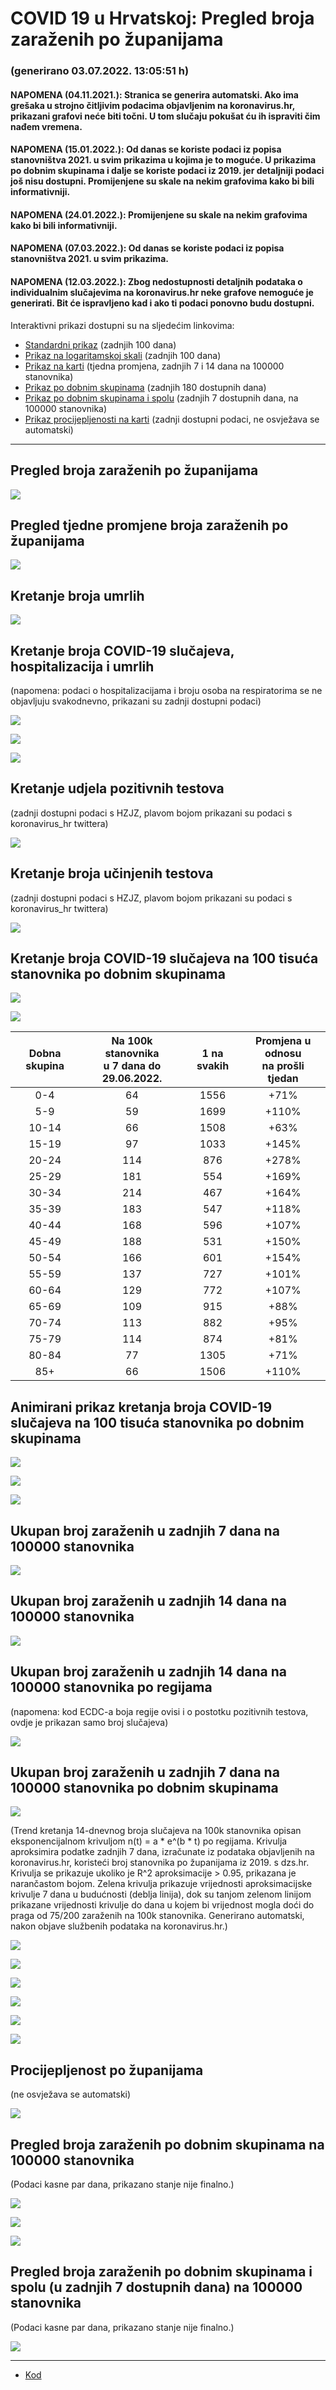 # COVID 19 u Hrvatskoj: Pregled broja zaraženih po županijama

### (generirano 03.07.2022. 13:05:51 h)

#### NAPOMENA (04.11.2021.): Stranica se generira automatski. Ako ima grešaka u strojno čitljivim podacima objavljenim na koronavirus.hr, prikazani grafovi neće biti točni. U tom slučaju pokušat ću ih ispraviti čim nađem vremena.

#### NAPOMENA (15.01.2022.): Od danas se koriste podaci iz popisa stanovništva 2021. u svim prikazima u kojima je to moguće. U prikazima po dobnim skupinama i dalje se koriste podaci iz 2019. jer detaljniji podaci još nisu dostupni. Promijenjene su skale na nekim grafovima kako bi bili informativniji.

#### NAPOMENA (24.01.2022.): Promijenjene su skale na nekim grafovima kako bi bili informativniji.

#### NAPOMENA (07.03.2022.): Od danas se koriste podaci iz popisa stanovništva 2021. u svim prikazima.

#### NAPOMENA (12.03.2022.): Zbog nedostupnosti detaljnih podataka o individualnim slučajevima na koronavirus.hr neke grafove nemoguće je generirati. Bit će ispravljeno kad i ako ti podaci ponovno budu dostupni.

Interaktivni prikazi dostupni su na sljedećim linkovima:

- [Standardni prikaz](html/index.html) (zadnjih 100 dana)
- [Prikaz na logaritamskoj skali](html/index_log.html) (zadnjih 100 dana)
- [Prikaz na karti](html/index_map.html) (tjedna promjena, zadnjih 7 i 14 dana na 100000 stanovnika)
- [Prikaz po dobnim skupinama](html/index_per_age.html) (zadnjih 180 dostupnih dana)
- [Prikaz po dobnim skupinama i spolu](html/index_pyramid.html) (zadnjih 7 dostupnih dana, na 100000 stanovnika)
- [Prikaz procijepljenosti na karti](html/index_vaccination.html) (zadnji dostupni podaci, ne osvježava se automatski)

-----

## Pregled broja zaraženih po županijama

![](img/2022_07_02_line_plots.png)

## Pregled tjedne promjene broja zaraženih po županijama

![](img/2022_07_02_map.png)

## Kretanje broja umrlih

![](img/2022_07_02_deaths_shaded.png)

## Kretanje broja COVID-19 slučajeva, hospitalizacija i umrlih

(napomena: podaci o hospitalizacijama i broju osoba na respiratorima se ne objavljuju svakodnevno, prikazani su zadnji dostupni podaci)

![](img/2022_07_02_cases_hospitalisations_deaths.png)

![](img/2022_07_02_cases_hospitalisations_deaths_log.png)

![](img/2022_07_02_cases_hospitalisations_deaths_log_age.png)

## Kretanje udjela pozitivnih testova

(zadnji dostupni podaci s HZJZ, plavom bojom prikazani su podaci s koronavirus_hr twittera)

![](img/2022_07_02_percentage_positive_tests.png)

## Kretanje broja učinjenih testova

(zadnji dostupni podaci s HZJZ, plavom bojom prikazani su podaci s koronavirus_hr twittera)

![](img/2022_07_02_num_tests.png)

## Kretanje broja COVID-19 slučajeva na 100 tisuća stanovnika po dobnim skupinama

![](img/2022_07_02_cases_per_age_group_lines.png)

![](img/2022_07_02_cases_per_age_group_lines_log.png)

| Dobna skupina | Na 100k stanovnika<br>u 7 dana do 29.06.2022. | 1 na svakih | Promjena u odnosu<br>na prošli tjedan |
| :-----------: | :----------------: | :---------: | :--------------------------------: |
| 0-4 | 64 | 1556 | +71% |
| 5-9 | 59 | 1699 | +110% |
| 10-14 | 66 | 1508 | +63% |
| 15-19 | 97 | 1033 | +145% |
| 20-24 | 114 | 876 | +278% |
| 25-29 | 181 | 554 | +169% |
| 30-34 | 214 | 467 | +164% |
| 35-39 | 183 | 547 | +118% |
| 40-44 | 168 | 596 | +107% |
| 45-49 | 188 | 531 | +150% |
| 50-54 | 166 | 601 | +154% |
| 55-59 | 137 | 727 | +101% |
| 60-64 | 129 | 772 | +107% |
| 65-69 | 109 | 915 | +88% |
| 70-74 | 113 | 882 | +95% |
| 75-79 | 114 | 874 | +81% |
| 80-84 | 77 | 1305 | +71% |
| 85+ | 66 | 1506 | +110% |
## Animirani prikaz kretanja broja COVID-19 slučajeva na 100 tisuća stanovnika po dobnim skupinama

![](img/2022_07_02anim_aug_1200.gif)

![](img/anim_cases_2022_07_02_vs_2020.gif)

![](img/2022_07_02all_counties_dots.png)

## Ukupan broj zaraženih u zadnjih 7 dana na 100000 stanovnika

![](img/2022_07_02_map_7_day_per_100k.png)

## Ukupan broj zaraženih u zadnjih 14 dana na 100000 stanovnika

![](img/2022_07_02_map_14_day_per_100k.png)

## Ukupan broj zaraženih u zadnjih 14 dana na 100000 stanovnika po regijama

(napomena: kod ECDC-a boja regije ovisi i o postotku pozitivnih testova, ovdje je prikazan samo broj slučajeva)

![](img/2022_07_02_map_14_day_per_100k_region.png)

## Ukupan broj zaraženih u zadnjih 7 dana na 100000 stanovnika po dobnim skupinama

![](img/2022_07_02_map_7_day_per_100k_age_groups.png)

(Trend kretanja 14-dnevnog broja slučajeva na 100k stanovnika opisan eksponencijalnom krivuljom n(t) = a * e^(b * t) po regijama. Krivulja aproksimira podatke zadnjih 7 dana, izračunate iz podataka objavljenih na koronavirus.hr, koristeći broj stanovnika po županijama iz 2019. s dzs.hr. Krivulja se prikazuje ukoliko je R^2 aproksimacije > 0.95, prikazana je narančastom bojom. Zelena krivulja prikazuje vrijednosti aproksimacijske krivulje 7 dana u budućnosti (deblja linija), dok su tanjom zelenom linijom prikazane vrijednosti krivulje do dana u kojem bi vrijednost mogla doći do praga od 75/200 zaraženih na 100k stanovnika. Generirano automatski, nakon objave službenih podataka na koronavirus.hr.)

![](img/2022_07_02_current_Jadranska_Hrvatska.png)

![](img/2022_07_02_current_Panonska_Hrvatska.png)

![](img/2022_07_02_current_Grad_Zagreb.png)

![](img/2022_07_02_current_Sjeverna_Hrvatska.png)

![](img/2022_07_02_current_Republika_Hrvatska.png)

![](img/2022_07_02_cases_hospitalisations_deaths_Republika_Hrvatska.png)

## Procijepljenost po županijama

(ne osvježava se automatski)

![](img/2022_07_02_vaccination.png)

## Pregled broja zaraženih po dobnim skupinama na 100000 stanovnika

(Podaci kasne par dana, prikazano stanje nije finalno.)

![](img/2022_07_02_per_age_group.png)

![](img/2022_07_02_per_age_group_all_0.png)

![](img/2022_07_02_per_age_group_all_1.png)

## Pregled broja zaraženih po dobnim skupinama i spolu (u zadnjih 7 dostupnih dana) na 100000 stanovnika

(Podaci kasne par dana, prikazano stanje nije finalno.)

![](img/2022_07_02_pyramid.png)

-----

- [Kod](https://github.com/ppalasek/covid_plots_croatia)

